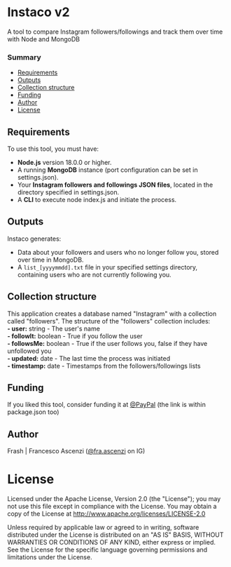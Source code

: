 # Instaco v2
A tool to compare Instagram followers/followings and track them over time with Node and MongoDB

### Summary
- [Requirements](#requirements)
- [Outputs](#outputs)
- [Collection structure](#collection-structure)
- [Funding](#funding)
- [Author](#author)
- [License](#license)

## Requirements
To use this tool, you must have:
- **Node.js** version 18.0.0 or higher.
- A running **MongoDB** instance (port configuration can be set in settings.json).
- Your **Instagram followers and followings JSON files**, located in the directory specified in settings.json.
- A **CLI** to execute node index.js and initiate the process.

## Outputs
Instaco generates:
- Data about your followers and users who no longer follow you, stored over time in MongoDB.
- A ```list_[yyyymmdd].txt``` file in your specified settings directory, containing users who are not currently following you.

## Collection structure
This application creates a database named "Instagram" with a collection called "followers". The structure of the "followers" collection includes:  
**- user:** string - The user's name  
**- followIt:** boolean - True if you follow the user  
**- followsMe:** boolean - True if the user follows you, false if they have unfollowed you  
**- updated:** date - The last time the process was initiated  
**- timestamp:** date - Timestamps from the followers/followings lists  

## Funding
If you liked this tool, consider funding it at [@PayPal](https://www.paypal.com/donate/?hosted_button_id=QL4PRUX9K9Y6A) (the link is within package.json too)

## Author
Frash | Francesco Ascenzi ([@fra.ascenzi](https://www.instagram.com/fra.ascenzi) on IG)

# License
Licensed under the Apache License, Version 2.0 (the "License"); you may not use this file except in compliance with the License.
You may obtain a copy of the License at http://www.apache.org/licenses/LICENSE-2.0

Unless required by applicable law or agreed to in writing, software distributed under the License is distributed on an "AS IS" BASIS, WITHOUT WARRANTIES OR CONDITIONS OF ANY KIND, either express or implied. See the License for the specific language governing permissions and limitations under the License.

